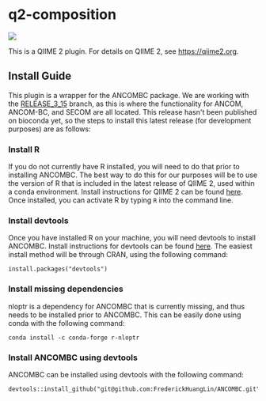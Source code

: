 # q2-composition

![](https://github.com/qiime2/q2-composition/workflows/ci/badge.svg)

This is a QIIME 2 plugin. For details on QIIME 2, see https://qiime2.org.

## Install Guide

This plugin is a wrapper for the ANCOMBC package. We are working with the
[RELEASE_3_15](https://github.com/FrederickHuangLin/ANCOMBC/tree/RELEASE_3_15)
branch, as this is where the functionality for ANCOM, ANCOM-BC, and SECOM are
all located. This release hasn't been published on bioconda yet, so the steps
to install this latest release (for development purposes) are as follows:

### Install R

If you do not currently have R installed, you will need to do that prior to
installing ANCOMBC. The best way to do this for our purposes will be to use
the version of R that is included in the latest release of QIIME 2, used within
a conda environment. Install instructions for QIIME 2 can be found
[here](https://docs.qiime2.org/2022.2/install/native/#install-qiime-2-within-a-conda-environment).
Once installed, you can activate R by typing `R` into the command line.

### Install devtools
Once you have installed R on your machine, you will need devtools to install
ANCOMBC. Install instructions for devtools can be found
[here](https://github.com/r-lib/devtools). The easiest install method will be
through CRAN, using the following command:
```
install.packages("devtools")
```

### Install missing dependencies
nloptr is a dependency for ANCOMBC that is currently missing, and thus needs to
be installed prior to ANCOMBC. This can be easily done using conda with the
following command:
```
conda install -c conda-forge r-nloptr
```

### Install ANCOMBC using devtools
ANCOMBC can be installed using devtools with the following command:
```
devtools::install_github("git@github.com:FrederickHuangLin/ANCOMBC.git")
```
